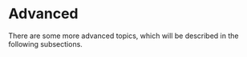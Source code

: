 # Advanced

There are some more advanced topics, which will be described in the following subsections. 
